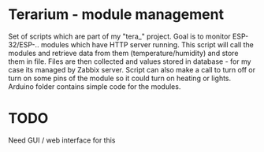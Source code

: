 # Terarium - module management
Set of scripts which are part of my "tera_" project.
Goal is to monitor ESP-32/ESP-.. modules which have HTTP server running.
This script will call the modules and retrieve data from them (temperature/humidity) and store them in file. 
Files are then collected and values stored in database - for my case its managed by Zabbix server.
Script can also make a call to turn off or turn on some pins of the module so it could turn on heating or lights.
Arduino folder contains simple code for the modules.

# TODO
Need GUI / web interface for this

